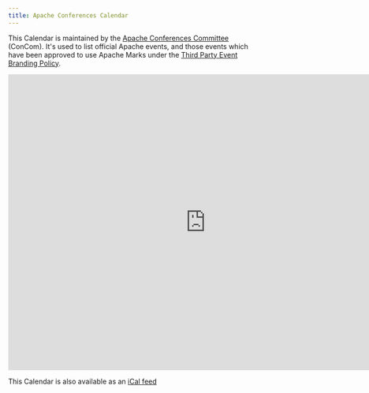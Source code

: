 ```yaml
---
title: Apache Conferences Calendar
---
```


This Calendar is maintained by the [Apache Conferences Committee][1] (ConCom). It's used to list official Apache events, and 
those events which have been approved to use Apache Marks under the [Third Party Event Branding Policy][2].

<iframe src="https://www.google.com/calendar/embed?src=nerseigospses068jd57bk5ar8%40group.calendar.google.com&ctz=UTC"
style="border: 0" width="800" height="600" frameborder="0" scrolling="no"></iframe>

This Calendar is also available as an [iCal feed][3]


  [1]: https://www.apache.org/foundation/conferences.html
  [2]: https://www.apache.org/foundation/marks/events.html
  [3]: https://www.google.com/calendar/ical/nerseigospses068jd57bk5ar8%40group.calendar.google.com/public/basic.icsx
